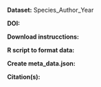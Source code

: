 **Dataset:** Species_Author_Year

**DOI:**

**Download instrucctions:**

**R script to format data:**

**Create meta_data.json:**

**Citation(s):**
